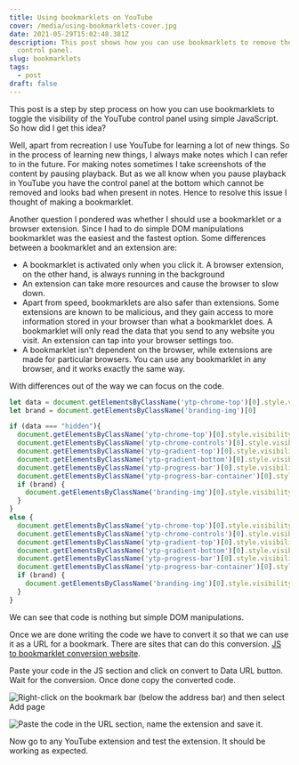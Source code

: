 ```yaml
---
title: Using bookmarklets on YouTube
cover: /media/using-bookmarklets-cover.jpg
date: 2021-05-29T15:02:48.381Z
description: This post shows how you can use bookmarklets to remove the YouTube
  control panel.
slug: bookmarklets
tags:
  - post
draft: false
---
```

This post is a step by step process on how you can use bookmarklets to toggle the visibility of the YouTube control panel using simple JavaScript. So how did I get this idea? 

Well, apart from recreation I use YouTube for learning a lot of new things. So in the process of learning new things, I always make notes which I can refer to in the future. For making notes sometimes I take screenshots of the content by pausing playback. But as we all know when you pause playback in YouTube you have the control panel at the bottom which cannot be removed and looks bad when present in notes. Hence to resolve this issue I thought of making a bookmarklet. 

Another question I pondered was whether I should use a bookmarklet or a browser extension. Since I had to do simple DOM manipulations bookmarklet was the easiest and the fastest option. Some differences between a bookmarklet and an extension are:

* A bookmarklet is activated only when you click it. A browser extension, on the other hand, is always running in the background
* An extension can take more resources and cause the browser to slow down.
* Apart from speed, bookmarklets are also safer than extensions. Some extensions are known to be malicious, and they gain access to more information stored in your browser than what a bookmarklet does. A bookmarklet will only read the data that you send to any website you visit. An extension can tap into your browser settings too.
* A bookmarklet isn't dependent on the browser, while extensions are made for particular browsers. You can use any bookmarklet in any browser, and it works exactly the same way.

With differences out of the way we can focus on the code.

```javascript
let data = document.getElementsByClassName('ytp-chrome-top')[0].style.visibility;
let brand = document.getElementsByClassName('branding-img')[0]

if (data === "hidden"){
  document.getElementsByClassName('ytp-chrome-top')[0].style.visibility = 'visible';
  document.getElementsByClassName('ytp-chrome-controls')[0].style.visibility = 'visible';
  document.getElementsByClassName('ytp-gradient-top')[0].style.visibility = 'visible';
  document.getElementsByClassName('ytp-gradient-bottom')[0].style.visibility = 'visible';
  document.getElementsByClassName('ytp-progress-bar')[0].style.visibility = 'visible';
  document.getElementsByClassName('ytp-progress-bar-container')[0].style.visibility = 'visible';
  if (brand) {
    document.getElementsByClassName('branding-img')[0].style.visibility = "visible"
  }
}
else {
  document.getElementsByClassName('ytp-chrome-top')[0].style.visibility = 'hidden';
  document.getElementsByClassName('ytp-chrome-controls')[0].style.visibility = 'hidden';
  document.getElementsByClassName('ytp-gradient-top')[0].style.visibility = 'hidden';
  document.getElementsByClassName('ytp-gradient-bottom')[0].style.visibility = 'hidden';
  document.getElementsByClassName('ytp-progress-bar')[0].style.visibility = 'hidden';
  document.getElementsByClassName('ytp-progress-bar-container')[0].style.visibility = 'hidden';
  if (brand) {
    document.getElementsByClassName('branding-img')[0].style.visibility = "hidden"
  }
}
```

We can see that code is nothing but simple DOM manipulations. 

Once we are done writing the code we have to convert it so that we can use it as a URL for a bookmark. There are sites that can do this conversion. [JS to bookmarklet conversion website](https://www.yourjs.com/bookmarklet/).

Paste your code in the JS section and click on convert to Data URL button. Wait for the conversion. Once done copy the converted code.

![](/media/image1-post-bookmarklets.png "Right-click on the bookmark bar (below the address bar) and then select Add page")

![](/media/image2-post-bookmarklets.png "Paste the code in the URL section, name the extension and save it.")

Now go to any YouTube extension and test the extension. It should be working as expected.